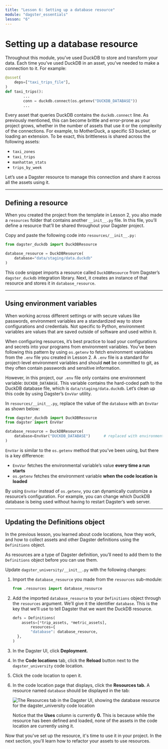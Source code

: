 ```yaml
---
title: "Lesson 6: Setting up a database resource"
module: "dagster_essentials"
lesson: "6"
---
```


# Setting up a database resource

Throughout this module, you’ve used DuckDB to store and transform your data. Each time you’ve used DuckDB in an asset, you’ve needed to make a connection to it. For example:

```python
@asset(
	deps=["taxi_trips_file"],
)
def taxi_trips():
		... 
		conn = duckdb.connect(os.getenv("DUCKDB_DATABASE"))
		...
```

Every asset that queries DuckDB contains the `duckdb.connect` line. As previously mentioned, this can become brittle and error-prone as your project grows, whether in the number of assets that use it or the complexity of the connections. For example, to MotherDuck, a specific S3 bucket, or loading an extension. To be exact, this brittleness is shared across the following assets:

- `taxi_zones`
- `taxi_trips`
- `manhattan_stats`
- `trips_by_week`

Let’s use a Dagster resource to manage this connection and share it across all the assets using it.

---

## Defining a resource

When you created the project from the template in Lesson 2, you also made a `resources` folder that contains another `__init__.py` file. In this file, you’ll define a resource that’ll be shared throughout your Dagster project.

Copy and paste the following code into `resources/__init__.py:`

```python
from dagster_duckdb import DuckDBResource

database_resource = DuckDBResource(
    database="data/staging/data.duckdb"
)
```

This code snippet imports a resource called `DuckDBResource` from Dagster’s `dagster_duckdb` integration library. Next, it creates an instance of that resource and stores it in `database_resource`.

---

## Using environment variables

When working across different settings or with secure values like passwords, environment variables are a standardized way to store configurations and credentials. Not specific to Python, environment variables are values that are saved outside of software and used within it. 

When configuring resources, it’s best practice to load your configurations and secrets into your programs from environment variables. You’ve been following this pattern by using `os.getenv` to fetch environment variables from the `.env` file you created in Lesson 2. A `.env` file is a standard for project-level environment variables and should **not** be committed to git, as they often contain passwords and sensitive information.

However, in this project, our `.env` file only contains one environment variable: `DUCKDB_DATABASE`. This variable contains the hard-coded path to the DuckDB database file, which is `data/staging/data.duckdb`. Let’s clean up this code by using Dagster’s `EnvVar` utility.

In  `resources/__init__.py`, replace the value of the `database` with an `EnvVar` as shown below:

```python
from dagster_duckdb import DuckDBResource
from dagster import EnvVar

database_resource = DuckDBResource(
    database=EnvVar("DUCKDB_DATABASE")      # replaced with environment variable
)
```

`EnvVar` is similar to the `os.getenv` method that you’ve been using, but there is a key difference:

- `EnvVar` fetches the environmental variable’s value **every time a run starts**
- `os.getenv` fetches the environment variable **when the code location is loaded**

By using `EnvVar` instead of `os.getenv`, you can dynamically customize a resource’s configuration. For example, you can change which DuckDB database is being used without having to restart Dagster’s web server.

---

## Updating the Definitions object

In the previous lesson, you learned about code locations, how they work, and how to collect assets and other Dagster definitions using the `Definitions` object.

As resources are a type of Dagster definition, you’ll need to add them to the `Definitions` object before you can use them.

Update `dagster_university/__init__.py` with the following changes:

1. Import the `database_resource` you made from the `resources` sub-module:
    
    ```python
    from .resources import database_resource
    ```
    
2. Add the imported `database_resource` to your `Definitions` object through the `resources` argument. We’ll give it the identifier `database`. This is the key that we’ll use to tell Dagster that we want the DuckDB resource.
    
    ```python
    defs = Definitions(
    	assets=[*trip_assets, *metric_assets],
    		resources={
        	"database": database_resource,
      },
    )
    ```
    
3. In the Dagster UI, click **Deployment.**
4. In the **Code locations** tab, click the **Reload** button next to the `dagster_university` code location.
5. Click the code location to open it.
6. In the code location page that displays, click the **Resources tab.** A resource named `database` should be displayed in the tab:
    
    ![The Resources tab in the Dagster UI, showing the `database` resource for the `dagster_university` code location](/images/dagster-essentials/lesson-6/resources-tab.png)
    
    Notice that the **Uses** column is currently **0.** This is because while the resource has been defined and loaded, none of the assets in the code location are currently using it.

Now that you've set up the resource, it's time to use it in your project. In the next section, you'll learn how to refactor your assets to use resources.